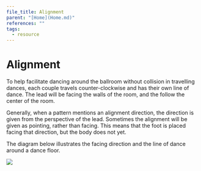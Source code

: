 ```yaml
---
file_title: Alignment
parent: "[Home](Home.md)"
references: ""
tags:
  - resource
---
```

# Alignment 
To help facilitate dancing around the ballroom without collision in travelling dances, each couple travels counter-clockwise and has their own line of dance. The lead will be facing the walls of the room, and the follow the center of the room.

Generally, when a pattern mentions an alignment direction, the direction is given from the perspective of the lead. Sometimes the alignment will be given as pointing, rather than facing. This means that the foot is placed facing that direction, but the body does not yet.

The diagram below illustrates the facing direction and the line of dance around a dance floor. 




![](Pasted%20image%2020231027152544.png)